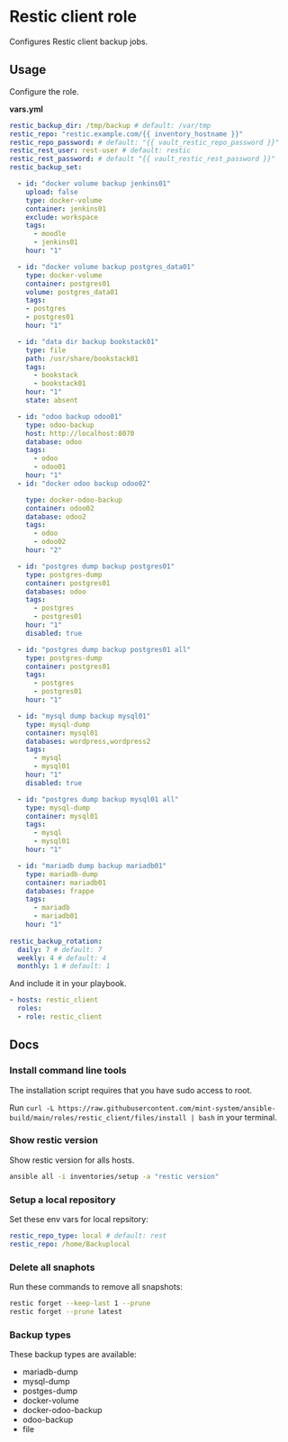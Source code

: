 # Restic client role

Configures Restic client backup jobs.

## Usage

Configure the role.

**vars.yml**

```yml
restic_backup_dir: /tmp/backup # default: /var/tmp
restic_repo: "restic.example.com/{{ inventory_hostname }}"
restic_repo_password: # default: "{{ vault_restic_repo_password }}"
restic_rest_user: rest-user # default: restic
restic_rest_password: # default "{{ vault_restic_rest_password }}"
restic_backup_set:

  - id: "docker volume backup jenkins01"
    upload: false
    type: docker-volume
    container: jenkins01
    exclude: workspace
    tags:
      - moodle
      - jenkins01
    hour: "1"

  - id: "docker volume backup postgres_data01"
    type: docker-volume
    container: postgres01
    volume: postgres_data01
    tags:
    - postgres
    - postgres01
    hour: "1"

  - id: "data dir backup bookstack01"
    type: file
    path: /usr/share/bookstack01
    tags:
      - bookstack
      - bookstack01
    hour: "1"
    state: absent

  - id: "odoo backup odoo01"
    type: odoo-backup
    host: http://localhost:8070
    database: odoo
    tags:
      - odoo
      - odoo01
    hour: "1"
  - id: "docker odoo backup odoo02"

    type: docker-odoo-backup
    container: odoo02
    database: odoo2
    tags:
      - odoo
      - odoo02
    hour: "2"

  - id: "postgres dump backup postgres01"
    type: postgres-dump
    container: postgres01
    databases: odoo
    tags:
      - postgres
      - postgres01
    hour: "1"
    disabled: true

  - id: "postgres dump backup postgres01 all"
    type: postgres-dump
    container: postgres01
    tags:
      - postgres
      - postgres01
    hour: "1"

  - id: "mysql dump backup mysql01"
    type: mysql-dump
    container: mysql01
    databases: wordpress,wordpress2
    tags:
      - mysql
      - mysql01
    hour: "1"
    disabled: true

  - id: "postgres dump backup mysql01 all"
    type: mysql-dump
    container: mysql01
    tags:
      - mysql
      - mysql01
    hour: "1"

  - id: "mariadb dump backup mariadb01"
    type: mariadb-dump
    container: mariadb01
    databases: frappe
    tags:
      - mariadb
      - mariadb01
    hour: "1"
    
restic_backup_rotation:
  daily: 7 # default: 7
  weekly: 4 # default: 4
  monthly: 1 # default: 1
```

And include it in your playbook.

```yml
- hosts: restic_client
  roles:
  - role: restic_client
```

## Docs

### Install command line tools

The installation script requires that you have sudo access to root.

Run `curl -L https://raw.githubusercontent.com/mint-system/ansible-build/main/roles/restic_client/files/install | bash` in your terminal.

### Show restic version

Show restic version for alls hosts.

```bash
ansible all -i inventories/setup -a "restic version"
```

### Setup a local repository

Set these env vars for local repsitory:

```yaml
restic_repo_type: local # default: rest
restic_repo: /home/Backuplocal
```

### Delete all snaphots

Run these commands to remove all snapshots:

```bash
restic forget --keep-last 1 --prune
restic forget --prune latest
```

### Backup types

These backup types are available:

* mariadb-dump
* mysql-dump
* postges-dump
* docker-volume
* docker-odoo-backup
* odoo-backup
* file
